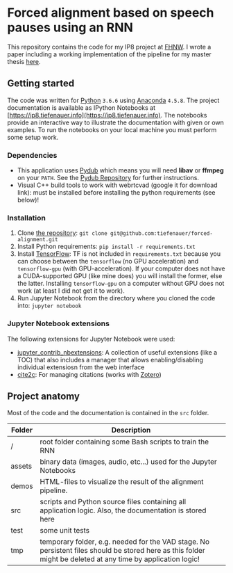 # Forced alignment based on speech pauses using an RNN
This repository contains the code for my IP8 project at [FHNW](http://www.fhnw.ch). I wrote a paper including a working implementation of the pipeline for my master thesis [here](https://github.com/tiefenauer/ip9).

## Getting started
The code was written for [Python](https://www.python.org/) `3.6.6` using [Anaconda](https://anaconda.org/) `4.5.8`. The project documentation is available as IPython Notebooks at [https://ip8.tiefenauer.info](https://ip8.tiefenauer.info).
The notebooks provide an interactive way to illustrate the documentation with given or own examples. To run the notebooks on your local machine you must perform some setup work.

### Dependencies
* This application uses [Pydub](http://pydub.com/) which means you will need **libav** or **ffmpeg** on your `PATH`. See the [Pydub Repository](https://github.com/jiaaro/pydub#installation) for further instructions.
* Visual C++ build tools to work with webrtcvad (google it for download link): must be installed before installing the python requirements (see below)!

### Installation
1. Clone [the repository](https://github.com/tiefenauer/forced-alignment): `git clone git@github.com:tiefenauer/forced-alignment.git` 
2. Install Python requirements: `pip install -r requirements.txt`
3. Install [TensorFlow](https://www.tensorflow.org/install/): TF is not included in `requirements.txt` because you can choose between the `tensorflow` (no GPU acceleration) and `tensorflow-gpu` (with GPU-acceleration). If your computer does not have a CUDA-supported GPU (like mine does) you will install the former, else the latter. Installing `tensorflow-gpu` on a computer without GPU does not work (at least I did not get it to work).
3. Run Jupyter Notebook from the directory where you cloned the code into: `jupyter notebook`

### Jupyter Notebook extensions

The following extensions for Jupyter Notebook were used:

* [jupyter_contrib_nbextensions](https://github.com/ipython-contrib/jupyter_contrib_nbextensions): A collection of useful extensions (like a TOC) that also includes a manager that allows enabling/disabling individual extensiosn from the web interface
* [cite2c](https://github.com/takluyver/cite2c): For managing citations  (works with [Zotero](https://www.zotero.org/))

## Project anatomy

Most of the code and the documentation is contained in the `src` folder.

| Folder | Description |
|---|---|
| / | root folder containing some Bash scripts to train the RNN |
| assets | binary data (images, audio, etc...) used for the Jupyter Notebooks |
| demos | HTML-files to visualize the result of the alignment pipeline. |
| src | scripts and Python source files containing all application logic. Also, the documentation is stored here |
| test | some unit tests |
| tmp | temporary folder, e.g. needed for the VAD stage. No persistent files should be stored here as this folder might be deleted at any time by application logic! |

